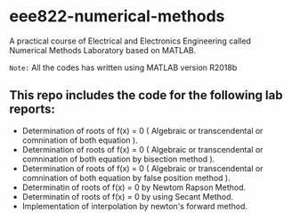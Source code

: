 # eee822-numerical-methods
A practical course of Electrical and Electronics Engineering called Numerical Methods Laboratory based on MATLAB.

`Note:` All the codes has written using MATLAB version R2018b

## This repo includes the code for the following lab reports:
- Determination of roots of f(x) = 0 ( Algebraic or transcendental or comnination of both equation ).
-  Determination of roots of f(x) = 0 ( Algebraic or transcendental or comnination of both equation by bisection method ).
- Determination of roots of f(x) = 0 ( Algebraic or transcendental or
comnination of both equation by false position method ).
- Determinatin of roots of f(x) = 0 by Newtom Rapson Method.
- Determinatin of roots of f(x) = 0 by using Secant Method.
- Implementation of interpolation by newton's forward method.